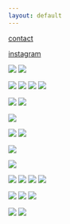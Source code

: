 ```yaml
---
layout: default
---
```


[contact](mailto:merideth.hillbrand@gmail.com)

[instagram](https://www.instagram.com/mmmegadeth/)



![](/Images/Fountains1.jpg)
![](/Images/Fountains2.jpg)


![](/Images/eitherorocto2.jpg)
![](/Images/eitherordouble.jpg)
![](/Images/eoamerican.jpg)
![](/Images/eitherorchrome.jpg)



![](/Images/crop.jpg)
![](/Images/crop1.jpg)



![](/Images/marblewall.jpg)



![](/Images/boxes2.jpg)
![](/Images/boxes1.jpg)



![](/Images/iobject.jpg)



![](/Images/hideitlockitkeepit.jpg)




![](/Images/stripes1.jpg)
![](/Images/stripes2.jpg)
![](/Images/stripes3.jpg)
![](/Images/stripes4.jpg)




![](/Images/mhinstall.jpg)
![](/Images/mh-3.jpg)
![](/Images/gate.jpg)



![](/Images/moldedpart2.jpg)
![](/Images/moldedpart.jpg)


